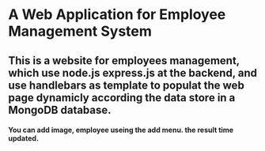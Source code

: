 # A Web Application for Employee Management System 

## This is a website for employees management, which use node.js  express.js at the backend, and use handlebars as template to populat the web page dynamicly according the data store in a MongoDB database.

#### You can add image, employee useing the add menu. the result time updated.
